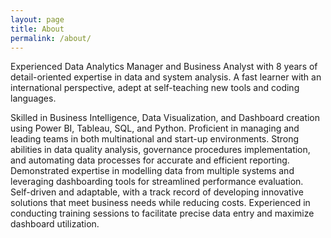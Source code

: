 ```yaml
---
layout: page
title: About
permalink: /about/
---
```


Experienced Data Analytics Manager and Business Analyst with 8 years of detail-oriented expertise in data and system analysis. A fast learner with an international perspective, adept at self-teaching new tools and coding languages.

Skilled in Business Intelligence, Data Visualization, and Dashboard creation using Power BI, Tableau, SQL, and Python. Proficient in managing and leading teams in both multinational and start-up environments. Strong abilities in data quality analysis, governance procedures implementation, and automating data processes for accurate and efficient reporting. Demonstrated expertise in modelling data from multiple systems and leveraging dashboarding tools for streamlined performance evaluation. Self-driven and adaptable, with a track record of developing innovative solutions that meet business needs while reducing costs. Experienced in conducting training sessions to facilitate precise data entry and maximize dashboard utilization.